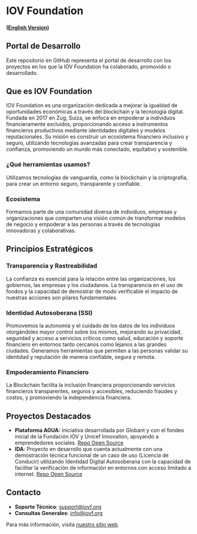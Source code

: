 # IOV Foundation 
#### ([English Version](./README_EN.md))

## Portal de Desarrollo

Este repositorio en GitHub representa el portal de desarrollo con los proyectos en los que la IOV Foundation ha colaborado, promovido o desarrollado.

## Que es IOV Foundation

IOV Foundation es una organización dedicada a mejorar la igualdad de oportunidades económicas a través del blockchain y la tecnología digital. Fundada en 2017 en Zug, Suiza, se enfoca en empoderar a individuos financieramente excluidos, proporcionando acceso a instrumentos financieros productivos mediante identidades digitales y modelos reputacionales. Su misión es construir un ecosistema financiero inclusivo y seguro, utilizando tecnologías avanzadas para crear transparencia y confianza, promoviendo un mundo más conectado, equitativo y sostenible.

### ¿Qué herramientas usamos?
Utilizamos tecnologías de vanguardia, como la blockchain y la criptografía, para crear un entorno seguro, transparente y confiable.

### Ecosistema

Formamos parte de una comunidad diversa de individuos, empresas y organizaciones que comparten una visión común de transformar modelos de negocio y empoderar a las personas a través de tecnologías innovadoras y colaborativas.


## Principios Estratégicos

### Transparencia y Rastreabilidad
La confianza es esencial para la relación entre las organizaciones, los gobiernos, las empresas y los ciudadanos. La transparencia en el uso de fondos y la capacidad de demostrar de modo verificable el impacto de nuestras acciones son pilares fundamentales.

### Identidad Autosoberana (SSI)
Promovemos la autonomía y el cuidado de los datos de los individuos otorgándoles mayor control sobre los mismos, mejorando su privacidad, seguridad y acceso a servicios críticos como salud, educación y soporte financiero en entornos tanto cercanos como lejanos a las grandes ciudades. Generamos herramientas que permiten a las personas validar su identidad y reputación de manera confiable, segura y remota.

### Empoderamiento Financiero
La Blockchain facilita la inclusión financiera proporcionando servicios financieros transparentes, seguros y accesibles, reduciendo fraudes y costos, y promoviendo la independencia financiera.

## Proyectos Destacados

- **Plataforma AGUA:** Iniciativa desarrollada por Globant y con el fondeo inicial de la Fundación IOV y Unicef Innovation, apoyando a emprendedores sociales. [Repo Open Source](https://gitlab.com/atixlabs-oss/agua)
- **IDA**: Proyecto en desarrollo que cuenta actualmente con una demostración técnica funcional de un caso de uso (Licencia de Conducir) utilizando Identidad Digital Autosoberana con la capacidad de facilitar la verificación de información en entornos con acceso limitado a internet. [Repo Open Source](https://)

## Contacto

- **Soporte Técnico**: [support@iovf.org](mailto:support@iovf.org)
- **Consultas Generales**: [info@iovf.org](mailto:info@iovf.org)

Para más información, visita [nuestro sitio web](https://www.iovf.org/).
